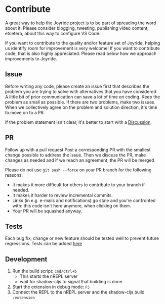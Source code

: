 # Contribute

A great way to help the Joyride project is to be part of spreading the word about it. Please consider blogging, tweeting, publishing video content, etcetera, about this way to configure VS Code.

If you want to contribute to the quality and/or feature set of Joyride, helping us identify room for improvement is very welcome! If you want to contribute code, that is also highly appreciated. Please read below how we approach improvements to Joyride.

## Issue

Before writing any code, please create an issue first that describes the problem
you are trying to solve with alternatives that you have considered. A little bit
of prior communication can save a lot of time on coding. Keep the problem as
small as possible. If there are two problems, make two issues. When we
collectively agree on the problem and solution direction, it's time to move on
to a PR.

If the problem statement isn't clear, it's better to start with a
[Discussion](https://github.com/BetterThanTomorrow/joyride/discussions).

## PR

Follow up with a pull request Post a corresponding PR with the smallest change
possible to address the issue. Then we discuss the PR, make changes as needed
and if we reach an agreement, the PR will be merged.

Please do not use `git push --force` on your PR branch for the following reasons:

- It makes it more difficult for others to contribute to your branch if needed.
- It makes it harder to review incremental commits.
- Links (in e.g. e-mails and notifications) go stale and you're confronted with: this code isn't here anymore, when clicking on them.
- Your PR will be squashed anyway.

## Tests

Each bug fix, change or new feature should be tested well to prevent future
regressions.  Tests can be added
[here](https://github.com/BetterThanTomorrow/joyride/tree/master/vscode-test-runner/workspace-1/.joyride/src/integration_test)

## Development

1. Run the build script: `cmd/ctrl+b`
   - This starts the nREPL server
   - wait for shadow-cljs to signal that building is done.
1. Start the extension in debug mode: `F5`
1. Connect the REPL to the nREPL server and the shadow-cljs build `:extension`
